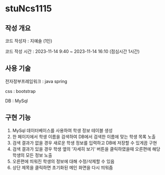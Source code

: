 

# stuNcs1115




## 작성 개요
코드 작성자 : 지예솔 (1인)


코드 작성 시간 : 2023-11-14 9:40 ~ 2023-11-14 16:10 (점심시간 1시간)




## 사용 기술
전자정부프레임워크 : java spring 


css : bootstrap


DB : MySql






## 구현 기능
1. MySql 데이터베이스를 사용하여 학생 정보 테이블 생성
2. 한 페이지에서 학생 이름을 검색하여 DB에서 검색한 이름에 맞는 학생 목록 노출
3. 검색 결과가 없을 경우 새로운 학생 정보를 입력하고 DB에 저장할 수 있게끔 구현
4. 검색 결과가 있을 경우 학생 옆의 '자세히 보기' 버튼을 클릭하였을때 오른편에 해당 학생의 모든 정보 노출
5. 오른편에 띄워진 학생의 정보에 대해 수정/삭제할 수 있음
6. 상단 제목을 클릭하면 초기화된 메인 화면을 다시 띄워줌
